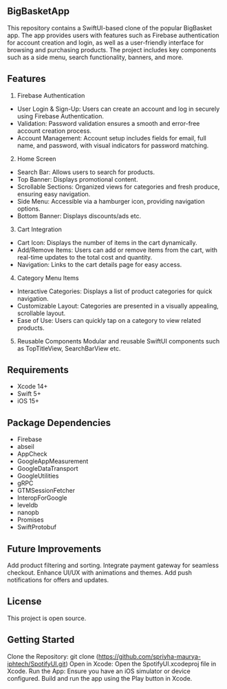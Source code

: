 ## BigBasketApp
This repository contains a SwiftUI-based clone of the popular BigBasket app. The app provides users with features such as Firebase authentication for account creation and login, as well as a user-friendly interface for browsing and purchasing products. The project includes key components such as a side menu, search functionality, banners, and more.

## Features
1. Firebase Authentication
* User Login & Sign-Up: Users can create an account and log in securely using Firebase Authentication.
* Validation: Password validation ensures a smooth and error-free account creation process.
* Account Management: Account setup includes fields for email, full name, and password, with visual indicators for password matching.
2. Home Screen
* Search Bar: Allows users to search for products.
* Top Banner: Displays promotional content.
* Scrollable Sections: Organized views for categories and fresh produce, ensuring easy navigation.
* Side Menu: Accessible via a hamburger icon, providing navigation options.
* Bottom Banner: Displays discounts/ads etc.
3. Cart Integration
* Cart Icon: Displays the number of items in the cart dynamically.
* Add/Remove Items: Users can add or remove items from the cart, with real-time updates to the total cost and quantity.
* Navigation: Links to the cart details page for easy access.
4. Category Menu Items
* Interactive Categories: Displays a list of product categories for quick navigation.
* Customizable Layout: Categories are presented in a visually appealing, scrollable layout.
* Ease of Use: Users can quickly tap on a category to view related products.
5. Reusable Components
Modular and reusable SwiftUI components such as TopTitleView, SearchBarView etc.
## Requirements
* Xcode 14+
* Swift 5+
* iOS 15+
## Package Dependencies
* Firebase 
* abseil
* AppCheck
* GoogleAppMeasurement
* GoogleDataTransport
* GoogleUtilities
* gRPC
* GTMSessionFetcher
* InteropForGoogle
* leveldb
* nanopb
* Promises
* SwiftProtobuf
## Future Improvements
Add product filtering and sorting.
Integrate payment gateway for seamless checkout.
Enhance UI/UX with animations and themes.
Add push notifications for offers and updates.
## License
This project is open source.
## Getting Started
Clone the Repository: git clone (https://github.com/spriyha-maurya-iphtech/SpotifyUI.git)
Open in Xcode: Open the SpotifyUI.xcodeproj file in Xcode.
Run the App: Ensure you have an iOS simulator or device configured. Build and run the app using the Play button in Xcode.
